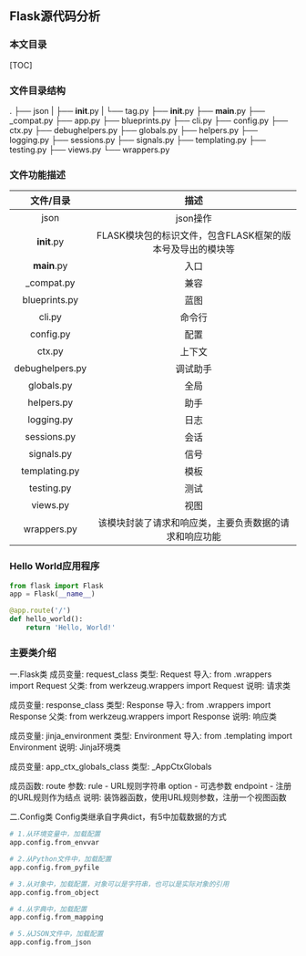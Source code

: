 ## Flask源代码分析
### 本文目录

[TOC]



### 文件目录结构

.
├── json
|   ├── __init__.py
|   └── tag.py
├── __init__.py
├── __main__.py
├── _compat.py
├── app.py
├── blueprints.py
├── cli.py
├── config.py
├── ctx.py
├── debughelpers.py
├── globals.py
├── helpers.py
├── logging.py
├── sessions.py
├── signals.py
├── templating.py
├── testing.py
├── views.py
└── wrappers.py

### 文件功能描述

| 文件/目录 | 描述 |
| :-----: | :-----: |
| json | json操作 |
| __init__.py | FLASK模块包的标识文件，包含FLASK框架的版本号及导出的模块等 |
| __main__.py | 入口 |
| _compat.py | 兼容 |
| blueprints.py | 蓝图 |
| cli.py | 命令行 |
| config.py | 配置 |
| ctx.py | 上下文 |
| debughelpers.py | 调试助手 |
| globals.py | 全局 |
| helpers.py | 助手 |
| logging.py | 日志 |
| sessions.py | 会话 |
| signals.py | 信号 |
| templating.py | 模板 |
| testing.py | 测试 |
| views.py | 视图 |
| wrappers.py | 该模块封装了请求和响应类，主要负责数据的请求和响应功能 |

### Hello World应用程序
```python
from flask import Flask
app = Flask(__name__)

@app.route('/')
def hello_world():
    return 'Hello, World!'
```

### 主要类介绍

一.Flask类
成员变量: request_class
    类型: Request
    导入: from .wrappers import Request
    父类: from werkzeug.wrappers import Request
说明: 请求类

成员变量: response_class
    类型: Response
    导入: from .wrappers import Response
    父类: from werkzeug.wrappers import Response
说明: 响应类

成员变量: jinja_environment
    类型: Environment
    导入: from .templating import Environment
说明: Jinja环境类

成员变量: app_ctx_globals_class
    类型: _AppCtxGlobals


成员函数: route
参数:
    rule - URL规则字符串
    option - 可选参数
    endpoint - 注册的URL规则作为结点
说明: 装饰器函数，使用URL规则参数，注册一个视图函数

二.Config类
Config类继承自字典dict，有5中加载数据的方式

```python
# 1.从环境变量中，加载配置
app.config.from_envvar

# 2.从Python文件中，加载配置
app.config.from_pyfile

# 3.从对象中，加载配置，对象可以是字符串，也可以是实际对象的引用
app.config.from_object

# 4.从字典中，加载配置
app.config.from_mapping

# 5.从JSON文件中，加载配置
app.config.from_json
```
